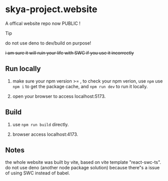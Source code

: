# skya-project.website
A offical website repo now PUBLIC !

> [!TIP]
> do not use deno to dev/build on purpose!
>
> ~~i am sure it will ruin your life with SWC if you use it incorrectly~~

## Run locally
1. make sure your npm version >= , to check your npm verion, use `npm`
use `npm i` to get the package cache, and `npm run dev` to run it locally.

2. open your browser to access localhost:5173.

## Build
1. use `npm run build` directly.

2. browser access localhost:4173.

## Notes
the whole website was built by vite, based on vite template "react-swc-ts".
do not use deno (another node package solution) because there"s a issue of using SWC instead of babel.